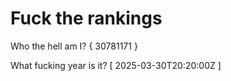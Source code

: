 # Fuck the rankings

Who the hell am I?
{ 30781171 }

What fucking year is it?
[ 2025-03-30T20:20:00Z ]
